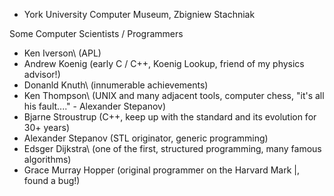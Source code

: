 - York University Computer Museum, Zbigniew Stachniak

Some Computer Scientists / Programmers
- Ken Iverson\\ (APL)
- Andrew Koenig (early C / C++, Koenig Lookup, friend of my physics advisor!)
- Donanld Knuth\\ (innumerable achievements)
- Ken Thompson\\ (UNIX and many adjacent tools, computer chess, "it's all his fault...." - Alexander Stepanov)
- Bjarne Stroustrup (C++, keep up with the standard and its evolution for 30+ years)
- Alexander Stepanov (STL originator, generic programming)
- Edsger Dijkstra\\ (one of the first, structured programming, many famous algorithms)
- Grace Murray Hopper (original programmer on the Harvard Mark |, found a bug!)
